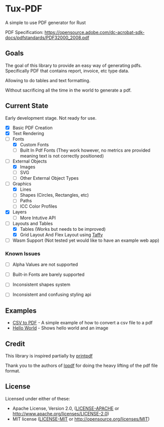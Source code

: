 # Tux-PDF

A simple to use PDF generator for Rust


PDF Specification: https://opensource.adobe.com/dc-acrobat-sdk-docs/pdfstandards/PDF32000_2008.pdf


## Goals

The goal of this library to provide an easy way of generating pdfs. Specifically PDF that contains report, invoice, etc type data.

Allowing to do tables and text formatting.

Without sacrificing all the time in the world to generate a pdf.


## Current State
Early development stage. Not ready for use.

- [x] Basic PDF Creation
- [x] Text Rendering
- [ ] Fonts
  - [X] Custom Fonts
  - [ ] Built In Pdf Fonts (They work however, no metrics are provided meaning text is not correctly positioned)
- [ ] External Objects
  - [X] Images
  - [ ] SVG
  - [ ] Other External Object Types
- [ ] Graphics
  - [x] Lines
  - [ ] Shapes (Circles, Rectangles, etc)
  - [ ] Paths
  - [ ] ICC Color Profiles
- [x] Layers
  - [ ] More Intutive API
- [ ] Layouts and Tables
  - [x] Tables (Works but needs to be improved)
  - [x] Grid Layout And Flex Layout using [Taffy](https://github.com/DioxusLabs/taffy)
- [ ] Wasm Support (Not tested yet would like to have an example web app)

### Known Issues
- [ ] Alpha Values are not supported
- [ ] Built-in Fonts are barely supported
- [ ] Inconsistent shapes system
- [ ] Inconsistent and confusing styling api


## Examples
- [CSV to PDF](examples/csv_to_pdf/main.rs) - A simple example of how to convert a csv file to a pdf
- [Hello World](examples/hello_world/main.rs) - Shows hello world and an image
## Credit

This library is inspired partially by [printpdf](https://github.com/fschutt/printpdf)

Thank you to the authors of [lopdf](https://github.com/J-F-Liu/lopdf/) for doing the heavy lifting of the pdf file format.

## License

Licensed under either of these:

 * Apache License, Version 2.0, ([LICENSE-APACHE](LICENSE-APACHE) or http://www.apache.org/licenses/LICENSE-2.0)
 * MIT license ([LICENSE-MIT](LICENSE-MIT) or http://opensource.org/licenses/MIT)